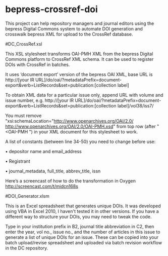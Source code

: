 # bepress-crossref-doi

This project can help repository managers and journal editors using the bepress Digital Commons system to automate DOI generation and crosswalk bepress XML for upload to the CrossRef database.

#DC_CrossRef.xsl

This XSL stylesheet transforms OAI-PMH XML from the bepress Digital Commons platform to CrossRef XML schema. It can be used to register DOIs with CrossRef in batches.

It uses ‘document export’ version of the bepress OAI XML, base URL is http://[your IR URL]/do/oai/?metadataPrefix=document-export&verb=ListRecords&set=publication:[collection label]

To obtain XML data for a particular issue only, append URL with volume and issue number, e.g. http://[your IR URL]/do/oai/?metadataPrefix=document-export&verb=ListRecords&set=publication:[collection label]/vol38/iss7/

You must remove "xsi:schemaLocation="http://www.openarchives.org/OAI/2.0/   http://www.openarchives.org/OAI/2.0/OAI-PMH.xsd" from top row (after "<OAI-PMH ") in your XML document for this stylesheet to work.

A list of constants (between line 34-50) you need to change before use:

•         depositor name and email_address

•         Registrant

•         journal_metadata, full_title, abbrev_title, issn

Here’s a screencast of how to do the transformation in Oxygen http://screencast.com/t/midcn168s

#DOI_Generator.xlsm

This is an Excel spreadsheet that generates unique DOIs. It was developed using VBA in Excel 2010, I haven't tested it in other versions. If you have a different way to structure your DOIs, you may need to tweak the code. 

Type in your institution prefix in B2, journal title abbreviation in C2, then enter the year, vol no., issue no., and the number of articles in this issue to generate a list of unique DOIs for an issue. These can be copied into your batch upload/revise spreadsheet and uploaded via batch revision workflow in the DC repository.
